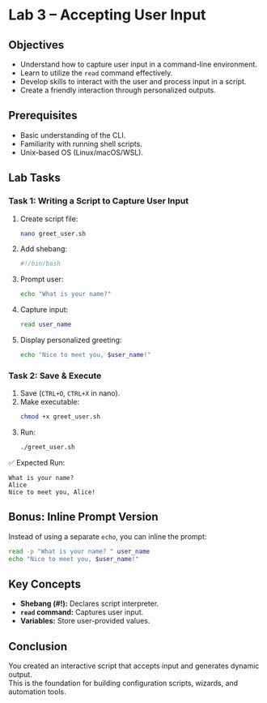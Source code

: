 # Lab 3 – Accepting User Input

## Objectives
- Understand how to capture user input in a command-line environment.
- Learn to utilize the `read` command effectively.
- Develop skills to interact with the user and process input in a script.
- Create a friendly interaction through personalized outputs.

## Prerequisites
- Basic understanding of the CLI.
- Familiarity with running shell scripts.
- Unix-based OS (Linux/macOS/WSL).

## Lab Tasks

### Task 1: Writing a Script to Capture User Input
1. Create script file:
   ```bash
   nano greet_user.sh
   ```

2. Add shebang:
   ```bash
   #!/bin/bash
   ```

3. Prompt user:
   ```bash
   echo "What is your name?"
   ```

4. Capture input:
   ```bash
   read user_name
   ```

5. Display personalized greeting:
   ```bash
   echo "Nice to meet you, $user_name!"
   ```

### Task 2: Save & Execute
1. Save (`CTRL+O`, `CTRL+X` in nano).
2. Make executable:
   ```bash
   chmod +x greet_user.sh
   ```
3. Run:
   ```bash
   ./greet_user.sh
   ```

✅ Expected Run:
```
What is your name?
Alice
Nice to meet you, Alice!
```

## Bonus: Inline Prompt Version
Instead of using a separate `echo`, you can inline the prompt:
```bash
read -p "What is your name? " user_name
echo "Nice to meet you, $user_name!"
```

## Key Concepts
- **Shebang (#!):** Declares script interpreter.
- **`read` command:** Captures user input.
- **Variables:** Store user-provided values.

## Conclusion
You created an interactive script that accepts input and generates dynamic output.  
This is the foundation for building configuration scripts, wizards, and automation tools.
